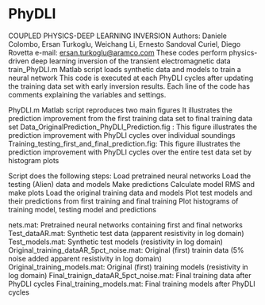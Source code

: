 # PhyDLI
COUPLED PHYSICS-DEEP LEARNING INVERSION
Authors: Daniele Colombo, Ersan Turkoglu, Weichang Li, Ernesto Sandoval Curiel, Diego Rovetta
e-mail: ersan.turkoglu@aramco.com
These codes perform physics-driven deep learning inversion of the transient electromagnetic data
train_PhyDLI.m Matlab script loads synthetic data and models to train a neural network 
This code is executed at each PhyDLI cycles after updating the training data set with early inversion results.
Each line of the code has comments explaining the variables and settings.
                              
PhyDLI.m Matlab script reproduces two main figures
It illustrates the prediction improvement from the first training data set to final training data set
Data_OriginalPrediction_PhyDLI_Prediction.fig : This figure illustrates the prediction improvement with PhyDLI cycles over individual soundings
Training_testing_first_and_final_prediction.fig: This figure illustrates the prediction improvement with PhyDLI cycles over the entire test data set by histogram plots

Script does the following steps:
Load pretrained neural networks 
Load the testing (Alien) data and models
Make predictions
Calculate model RMS and make plots
Load the original training data and models
Plot test models and their predictions from first training and final training
Plot histograms of training model, testing model and predictions

nets.mat: Pretrained neural networks containing first and final networks
Test_dataAR.mat: Synthetic test data (apparent resistivity in log domain)
Test_models.mat: Synthetic test models (resistivity in log domain)
Original_training_dataAR_5pct_noise.mat: Original (first) trainin data (5% noise added apparent resistivity in log domain)
Original_training_models.mat: Original (first) training models (resistivity in log domain)
Final_trainign_dataAR_5pct_noise.mat: Final training data after PhyDLI cycles
Final_training_models.mat: Final training models after PhyDLI cycles

